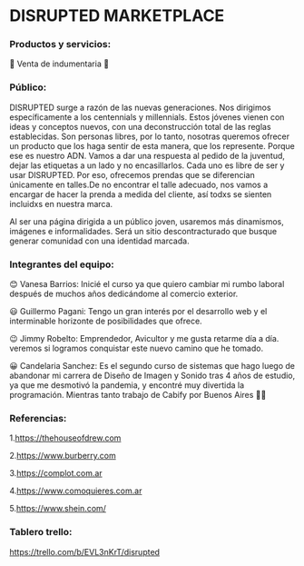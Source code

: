 # DISRUPTED MARKETPLACE

### Productos y servicios:

👚 Venta de indumentaria 👕

### Público:

DISRUPTED surge a razón de las nuevas generaciones. Nos dirigimos específicamente a los centennials y millennials. Estos jóvenes vienen con ideas y conceptos nuevos, con una deconstrucción total de las reglas establecidas. Son personas libres, por lo tanto, nosotras queremos ofrecer un producto que los haga sentir de esta manera, que los represente. Porque ese es nuestro ADN.
Vamos a dar una respuesta al pedido de la juventud, dejar las etiquetas a un lado y no encasillarlos. Cada uno es libre de ser y usar DISRUPTED. Por eso, ofrecemos prendas que se diferencian únicamente en talles.De no encontrar el talle adecuado, nos vamos a encargar de hacer la prenda a medida del cliente, así todxs se sienten incluidxs en nuestra marca.



Al ser una página dirigida a un público joven, usaremos más dinamismos, imágenes e informalidades. Será un sitio descontracturado que busque generar comunidad con una identidad marcada.


### Integrantes del equipo:

😊 Vanesa Barrios: Inicié el curso ya que quiero cambiar mi rumbo laboral después de muchos años dedicándome al comercio exterior.

😃 Guillermo Pagani: Tengo un gran interés por el desarrollo web y el interminable horizonte de posibilidades que ofrece.

😉 Jimmy Robelto: Emprendedor, Avicultor y me gusta retarme día a día. veremos si logramos conquistar este nuevo camino que he tomado.

😀 Candelaria Sanchez: Es el segundo curso de sistemas que hago luego de abandonar mi carrera de Diseño de Imagen y Sonido tras 4 años de estudio, ya que me desmotivó la pandemia, y encontré muy divertida la programación. Mientras tanto trabajo de Cabify por Buenos Aires 🤟🏼


### Referencias:

1.https://thehouseofdrew.com

2.https://www.burberry.com

3.https://complot.com.ar

4.https://www.comoquieres.com.ar

5.https://www.shein.com/

### Tablero trello:

https://trello.com/b/EVL3nKrT/disrupted
